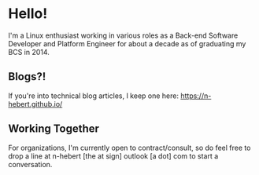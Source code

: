 # Hello!
I'm a Linux enthusiast working in various roles as a Back-end Software Developer and Platform Engineer for about a decade as of graduating my BCS in 2014.

## Blogs?!
If you're into technical blog articles, I keep one here: https://n-hebert.github.io/

## Working Together
For organizations, I'm currently open to contract/consult, so do feel free to drop a line at n-hebert \[the at sign] outlook \[a dot] com to start a conversation.
